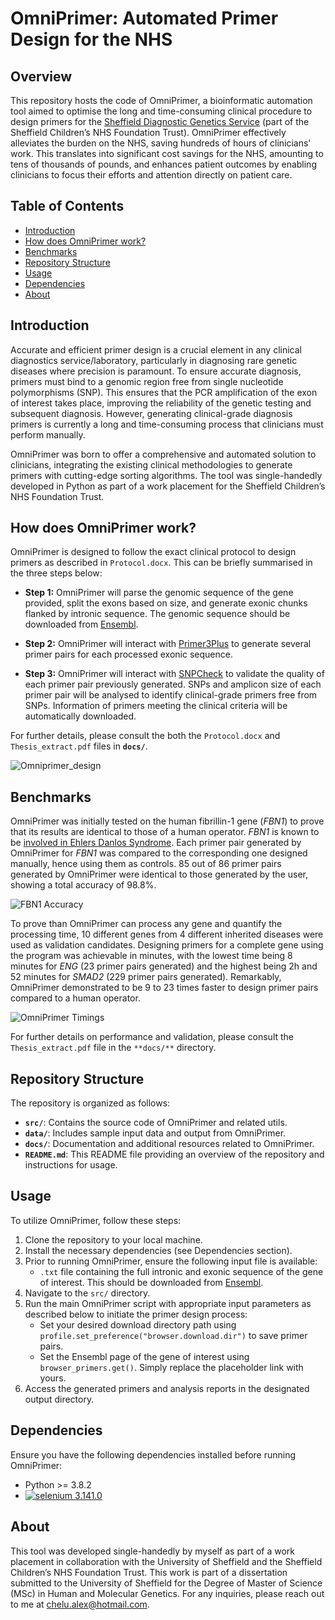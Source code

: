 # OmniPrimer: Automated Primer Design for the NHS

## Overview
This repository hosts the code of OmniPrimer, a bioinformatic automation tool aimed to optimise the long and time-consuming clinical procedure to design primers for the [Sheffield Diagnostic Genetics Service](https://www.sheffieldchildrens.nhs.uk/sdgs/) (part of the Sheffield Children’s NHS Foundation Trust). OmniPrimer effectively alleviates the burden on the NHS, saving hundreds of hours of clinicians' work. This translates into significant cost savings for the NHS, amounting to tens of thousands of pounds, and enhances patient outcomes by enabling clinicians to focus their efforts and attention directly on patient care.

## Table of Contents
- [Introduction](#introduction)
- [How does OmniPrimer work?](#how-does-omniprimer-work)
- [Benchmarks](#benchmarks)
- [Repository Structure](#repository-structure)
- [Usage](#usage)
- [Dependencies](#dependencies)
- [About](#about)

## Introduction
Accurate and efficient primer design is a crucial element in any clinical diagnostics service/laboratory, particularly in diagnosing rare genetic diseases where precision is paramount. To ensure accurate diagnosis, primers must bind to a genomic region free from single nucleotide polymorphisms (SNP). This ensures that the PCR amplification of the exon of interest takes place, improving the reliability of the genetic testing and subsequent diagnosis. However, generating clinical-grade diagnosis primers is currently a long and time-consuming process that clinicians must perform manually. 

OmniPrimer was born to offer a comprehensive and automated solution to clinicians, integrating the existing clinical methodologies to generate primers with cutting-edge sorting algorithms. The tool was single-handedly developed in Python as part of a work placement for the Sheffield Children’s NHS Foundation Trust.

## How does OmniPrimer work?
OmniPrimer is designed to follow the exact clinical protocol to design primers as described in `Protocol.docx`. This can be briefly summarised in the three steps below:
- **Step 1:** OmniPrimer will parse the genomic sequence of the gene provided, split the exons based on size, and generate exonic chunks flanked by intronic sequence. The genomic sequence should be downloaded from [Ensembl](http://www.ensembl.org/index.html).
  
- **Step 2:** OmniPrimer will interact with [Primer3Plus](https://www.bioinformatics.nl/cgi-bin/primer3plus/primer3plus.cgi) to generate several primer pairs for each processed exonic sequence.

- **Step 3:** OmniPrimer will interact with [SNPCheck](https://genetools.org/SNPCheck/snpcheck.htm) to validate the quality of each primer pair previously generated. SNPs and amplicon size of each primer pair will be analysed to identify clinical-grade primers free from SNPs. Information of primers meeting the clinical criteria will be automatically downloaded.

For further details, please consult the both the `Protocol.docx` and `Thesis_extract.pdf` files in **`docs/`**.

![Omniprimer_design](https://github.com/AlexUOM/OmniPrimer/assets/105374372/1b45a758-e90f-4fbd-9475-f84c09a339de)


## Benchmarks
OmniPrimer was initially tested on the human fibrillin-1 gene (*FBN1*) to prove that its results are identical to those of a human operator. *FBN1* is known to be [involved in Ehlers Danlos Syndrome](https://pubmed.ncbi.nlm.nih.gov/18328988/). Each primer pair generated by OmniPrimer for *FBN1* was compared to the corresponding one designed manually, hence using them as controls. 85 out of 86 primer pairs generated by OmniPrimer were identical to those generated by the user, showing a total accuracy of 98.8%.

![FBN1 Accuracy](https://github.com/AlexUOM/OmniPrimer/assets/105374372/be9be75b-23ec-4107-bd79-4d3b952831af)


To prove than OmniPrimer can process any gene and quantify the processing time, 10 different genes from 4 different inherited diseases were used as validation candidates. Designing primers for a complete gene using the program was achievable in minutes, with the lowest time being 8 minutes for *ENG* (23 primer pairs generated) and the highest being 2h and 52 minutes for *SMAD2* (229 primer pairs generated). Remarkably, OmniPrimer demonstrated to be 9 to 23 times faster to design primer pairs compared to a human operator.

![OmniPrimer Timings](https://github.com/AlexUOM/OmniPrimer/assets/105374372/63303bec-3469-46f6-86a5-12a5af6518db)

For further details on performance and validation, please consult the `Thesis_extract.pdf` file in the `**docs/**` directory.

## Repository Structure
The repository is organized as follows:
- **`src/`**: Contains the source code of OmniPrimer and related utils.
- **`data/`**: Includes sample input data and output from OmniPrimer.
- **`docs/`**: Documentation and additional resources related to OmniPrimer.
- **`README.md`**: This README file providing an overview of the repository and instructions for usage.

## Usage
To utilize OmniPrimer, follow these steps:
1. Clone the repository to your local machine.
2. Install the necessary dependencies (see Dependencies section).
3. Prior to running OmniPrimer, ensure the following input file is available:
   - `.txt` file containing the full intronic and exonic sequence of the gene of interest. This should be downloaded from [Ensembl](http://www.ensembl.org/index.html).
4. Navigate to the `src/` directory.
5. Run the main OmniPrimer script with appropriate input parameters as described below to initiate the primer design process:
   - Set your desired download directory path using `profile.set_preference("browser.download.dir")` to save primer pairs.
   - Set the Ensembl page of the gene of interest using `browser_primers.get()`. Simply replace the placeholder link with yours.
6. Access the generated primers and analysis reports in the designated output directory.

## Dependencies
Ensure you have the following dependencies installed before running OmniPrimer:
- Python >= 3.8.2
- [![selenium 3.141.0](https://img.shields.io/badge/selenium-3.141.0-success)](https://pypi.org/project/selenium/)

## About
This tool was developed single-handedly by myself as part of a work placement in collaboration with the University of Sheffield and the Sheffield Children’s NHS Foundation Trust. This work is part of a dissertation submitted to the University of Sheffield for the Degree of Master of Science (MSc) in Human and Molecular Genetics. For any inquiries, please reach out to me at chelu.alex@hotmail.com.
